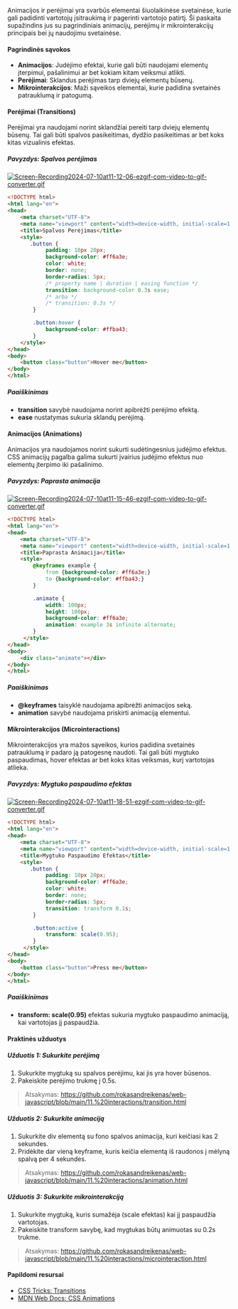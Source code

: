 Animacijos ir perėjimai yra svarbūs elementai šiuolaikinėse svetainėse, kurie gali padidinti vartotojų įsitraukimą ir pagerinti vartotojo patirtį. Ši paskaita supažindins jus su pagrindiniais animacijų, perėjimų ir mikrointerakcijų principais bei jų naudojimu svetainėse.

#### Pagrindinės sąvokos

-   **Animacijos**: Judėjimo efektai, kurie gali būti naudojami elementų įterpimui, pašalinimui ar bet kokiam kitam veiksmui atlikti.
-   **Perėjimai**: Sklandus perėjimas tarp dviejų elementų būsenų.
-   **Mikrointerakcijos**: Maži sąveikos elementai, kurie padidina svetainės patrauklumą ir patogumą.

#### Perėjimai (Transitions)

Perėjimai yra naudojami norint sklandžiai pereiti tarp dviejų elementų būsenų. Tai gali būti spalvos pasikeitimas, dydžio pasikeitimas ar bet koks kitas vizualinis efektas.

##### Pavyzdys: Spalvos perėjimas

[![Screen-Recording2024-07-10at11-12-06-ezgif-com-video-to-gif-converter.gif](https://i.postimg.cc/Z5GBgk0P/Screen-Recording2024-07-10at11-12-06-ezgif-com-video-to-gif-converter.gif)](https://postimg.cc/9DBQRndz)

```html
<!DOCTYPE html>
<html lang="en">
<head>
    <meta charset="UTF-8">
    <meta name="viewport" content="width=device-width, initial-scale=1.0">
    <title>Spalvos Perėjimas</title>
    <style> 
	   .button {
            padding: 10px 20px;
            background-color: #ff6a3e;
            color: white;
            border: none;
            border-radius: 5px;
            /* property name | duration | easing function */
            transition: background-color 0.3s ease;
            /* arba */
            /* transition: 0.3s */
        }

        .button:hover {
            background-color: #ffba43;
        } 
    </style>
</head>
<body>
    <button class="button">Hover me</button>
</body>
</html>
```

##### Paaiškinimas

-   **transition** savybė naudojama norint apibrėžti perėjimo efektą.
-   **ease** nustatymas sukuria sklandų perėjimą.

#### Animacijos (Animations)

Animacijos yra naudojamos norint sukurti sudėtingesnius judėjimo efektus. CSS animacijų pagalba galima sukurti įvairius judėjimo efektus nuo elementų įterpimo iki pašalinimo.

##### Pavyzdys: Paprasta animacija

[![Screen-Recording2024-07-10at11-15-46-ezgif-com-video-to-gif-converter.gif](https://i.postimg.cc/65RyvjMy/Screen-Recording2024-07-10at11-15-46-ezgif-com-video-to-gif-converter.gif)](https://postimg.cc/fJzz4KnN)

```html
<!DOCTYPE html>
<html lang="en">
<head>
    <meta charset="UTF-8">
    <meta name="viewport" content="width=device-width, initial-scale=1.0">
    <title>Paprasta Animacija</title>
    <style> 
	    @keyframes example {
            from {background-color: #ff6a3e;}
            to {background-color: #ffba43;}
        }

        .animate {
            width: 100px;
            height: 100px;
            background-color: #ff6a3e;
            animation: example 3s infinite alternate;
        } 
     </style>
</head>
<body>
    <div class="animate"></div>
</body>
</html>
```

##### Paaiškinimas

-   **@keyframes** taisyklė naudojama apibrėžti animacijos seką.
-   **animation** savybė naudojama priskirti animaciją elementui.

#### Mikrointerakcijos (Microinteractions)

Mikrointerakcijos yra mažos sąveikos, kurios padidina svetainės patrauklumą ir padaro ją patogesnę naudoti. Tai gali būti mygtuko paspaudimas, hover efektas ar bet koks kitas veiksmas, kurį vartotojas atlieka.

##### Pavyzdys: Mygtuko paspaudimo efektas
[![Screen-Recording2024-07-10at11-18-51-ezgif-com-video-to-gif-converter.gif](https://i.postimg.cc/QxbZwctf/Screen-Recording2024-07-10at11-18-51-ezgif-com-video-to-gif-converter.gif)](https://postimg.cc/JGGFBDjX)
```html
<!DOCTYPE html>
<html lang="en">
<head>
    <meta charset="UTF-8">
    <meta name="viewport" content="width=device-width, initial-scale=1.0">
    <title>Mygtuko Paspaudimo Efektas</title>
    <style> 
	   .button {
            padding: 10px 20px;
            background-color: #ff6a3e;
            color: white;
            border: none;
            border-radius: 5px;
            transition: transform 0.1s;
        }

        .button:active {
            transform: scale(0.95);
        } 
     </style>
</head>
<body>
    <button class="button">Press me</button>
</body>
</html>
```

##### Paaiškinimas

-   **transform: scale(0.95)** efektas sukuria mygtuko paspaudimo animaciją, kai vartotojas jį paspaudžia.

#### Praktinės užduotys

##### Užduotis 1: Sukurkite perėjimą

1.  Sukurkite mygtuką su spalvos perėjimu, kai jis yra hover būsenos.
2.  Pakeiskite perėjimo trukmę į 0.5s.

> Atsakymas: https://github.com/rokasandreikenas/web-javascript/blob/main/11.%20interactions/transition.html

##### Užduotis 2: Sukurkite animaciją

1.  Sukurkite div elementą su fono spalvos animacija, kuri keičiasi kas 2 sekundes.
2.  Pridėkite dar vieną keyframe, kuris keičia elementą iš raudonos į mėlyną spalvą per 4 sekundes.

> Atsakymas: https://github.com/rokasandreikenas/web-javascript/blob/main/11.%20interactions/animation.html

##### Užduotis 3: Sukurkite mikrointerakciją

1.  Sukurkite mygtuką, kuris sumažėja (scale efektas) kai jį paspaudžia vartotojas.
2.  Pakeiskite transform savybę, kad mygtukas būtų animuotas su 0.2s trukme.

> Atsakymas: https://github.com/rokasandreikenas/web-javascript/blob/main/11.%20interactions/microinteraction.html

#### Papildomi resursai

- [CSS Tricks: Transitions](https://css-tricks.com/almanac/properties/t/transition/)
-  [MDN Web Docs: CSS Animations](https://developer.mozilla.org/en-US/docs/Web/CSS/animation)
